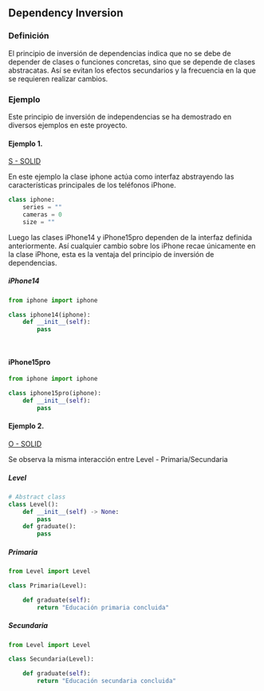 ## Dependency Inversion

### Definición

El principio de inversión de dependencias indica que no se debe de depender de clases o funciones concretas, sino que se depende de clases abstracatas. Así se evitan los efectos secundarios y la frecuencia en la que se requieren realizar cambios. 

### Ejemplo

Este principio de inversión de independencias se ha demostrado en diversos ejemplos en este proyecto. 

#### Ejemplo 1. 

[S - SOLID](../SingleResponsibility/Example)

En este ejemplo la clase iphone actúa como interfaz abstrayendo las características principales de los teléfonos iPhone.

``` python
class iphone: 
    series = ""
    cameras = 0
    size = ""
```

Luego las clases iPhone14 y iPhone15pro dependen de la interfaz definida anteriormente. Así cualquier cambio sobre los iPhone recae únicamente en la clase iPhone, esta es la ventaja del principio de inversión de dependencias. 

##### iPhone14
``` python
from iphone import iphone

class iphone14(iphone):
    def __init__(self):
        pass

    
```
#### iPhone15pro

``` python 
from iphone import iphone

class iphone15pro(iphone):
    def __init__(self):
        pass
```

#### Ejemplo 2. 

[O - SOLID](../OpenClosed/Example/OCP)

Se observa la misma interacción entre Level - Primaria/Secundaria

##### Level 

``` python
# Abstract class
class Level():
    def __init__(self) -> None:
        pass
    def graduate():
        pass
```

##### Primaria 

```python
from Level import Level

class Primaria(Level):

    def graduate(self):
        return "Educación primaria concluida"
```

##### Secundaria

``` python
from Level import Level

class Secundaria(Level):

    def graduate(self):
        return "Educación secundaria concluida"
```